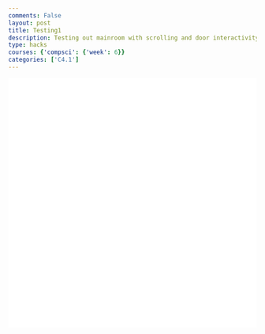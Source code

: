 ```yaml
---
comments: False
layout: post
title: Testing1
description: Testing out mainroom with scrolling and door interactivity
type: hacks
courses: {'compsci': {'week': 6}}
categories: ['C4.1']
---
```



<!DOCTYPE html>
<html>
<head>
    <style>
        .container {
            display: block;
            background-color: white;
        }
    </style>
</head>
<body>
<canvas id="display" class="container" height="500px" width="500px"></canvas>
<div id="message" style="position: absolute; top: 10px; left: 10px; visibility: hidden;">Press the letter P</div>

<script type="module">
    // Import needed modules
    import Character from "/Group/myScripts/GameScripts/CharacterMovement.js";
    import Object from "/Group/myScripts/GameScripts/CreateObject.js";
    import light from "/Group/myScripts/GameScripts/Lights.js";
    import { Display, subDisplay } from "/Group/myScripts/GameScripts/Displays.js";

    // Define canvas
    var canvas = document.getElementById("display");
    var hiddenCanvas = document.createElement("canvas");
    hiddenCanvas.setAttribute("width", "500px");
    hiddenCanvas.setAttribute("height", "500px");
    hiddenCanvas.setAttribute("willReadFrequently", true);

    // Bind inputs to a controller
    var myCharacter = new Character();
    document.addEventListener("keydown", myCharacter.handleKeydown.bind(myCharacter));
    document.addEventListener("keyup", myCharacter.handleKeyup.bind(myCharacter));

    // Create objects
    // Main character
    var characterSpriteSheet = new Image();
    characterSpriteSheet.src = "/Group/images/Game/walking-sprite.png";
    var myCharacterObject = new Object("character", characterSpriteSheet, [44, 54], [200, 266], [250, 500], 5, 1);
    // Backgrounds
    // Apartment bedroom background
    var backgroundImage = new Image();
    backgroundImage.src = "/Group/images/Game/room1update.png";
    var backgroundObject = new Object("background", backgroundImage, [600, 200], [1500, 500], [0, 500], 1, 1, [0, 0]);
    // Bedroom

    // Door
    var doorImage = new Image();
    doorImage.src = "/Group/images/Game/apartmentdoor.png";
    var doorObject = new Object("door", doorImage, [25, 45], [185, 310], [1145, 500], 1, 1);

    // Lighting
    var lightingSprite = new Image();
    lightingSprite.src = "/Group/images/Game/ShadingV3.png";
    var lightObject = new Object("light", lightingSprite, [500, 500], [500, 500], [0, 0], 1, 1);

    // Neighbor

    // Boxes
    // Small boxes
    var boxImage = new Image();
    boxImage.src = "/Group/images/Game/box1.png";
    var boxObject1 = new Object("box", boxImage, [20, 16], [100, 80], [500, 500], 1, 1);
    var boxObject2 = new Object("box", boxImage, [20, 16], [100, 80], [725, 500], 1, 1);
    // Stacked boxes
    var boxstackImage = new Image();
    boxstackImage.src = "/Group/images/Game/box2.png";
    var boxstackObject1 = new Object("box", boxstackImage, [20, 28], [120, 168], [850, 500], 1, 1);
    var boxstackObject2 = new Object("box", boxstackImage, [20, 28], [100, 140], [575, 500], 1, 1);

    // Text

    var display = new subDisplay(canvas, [backgroundObject, doorObject, boxstackObject2, boxObject2, myCharacterObject, boxObject1, boxstackObject1]);

    var fps = 24;
    var active = true;
    var animId;
    var currentFrame = 0;
    var sec = 0;

    function checkCollision(character, door) {
        const characterX = character.position.x;
        const characterY = character.position.y;
        const doorX = door.position.x;
        const doorY = door.position.y;

        const characterWidth = character.width; // Update with actual character width
        const characterHeight = character.height; // Update with actual character height
        const doorWidth = door.width; // Update with actual door width
        const doorHeight = door.height; // Update with actual door height

        if (
            characterX < doorX + doorWidth &&
            characterX + characterWidth > doorX &&
            characterY < doorY + doorHeight &&
            characterY + characterHeight > doorY
        ) {
            return true; // Collided
        }
        return false; // Not collided
    }

    function frame() {
           if (checkForOverlap(doorObject, myCharacterObject)) {
        if (!messageDisplayed) {
            console.log("Please press the letter p");
            messageDisplayed = true;
        }
    } else {
        // Reset the message display when they are not overlapping
        messageDisplayed = false;
    }
         window.addEventListener('keydown', function (e) {
        if (e.key === 'p') {
            if (messageDisplayed) {
                // Perform the action you want when "p" is pressed here
                console.log("Action taken when 'p' is pressed");
            }
        }
    });

    // Run the function again
    setTimeout(function () {
        if (active == true) {
            animId = requestAnimationFrame(frame);
        }
    }, 1000 / fps);
}
        currentFrame = (currentFrame + 1) % fps;
        if (currentFrame == 0) {
            sec += 1;
        }

        var pos = myCharacter.onFrame(fps);
        pos = [pos.x, 500 - pos.y];

        if (pos[0] >= -64 && pos[0] < 1360) {
            myCharacterObject.OverridePosition(pos);
            if (myCharacter.moving == true) {
                if (currentFrame % Math.round(fps / 12) == 0) {
                    myCharacterObject.UpdateFrame();
                }
            }
        } else {
            if (pos[0] < -64) {
                myCharacter.position = { x: -64, y: 0 };
            } else {
                myCharacter.position = { x: 1360, y: 0 };
            }
        }

        if (pos[0] >= 0 && pos[0] < 1000) {
            display.OverrideScroll([-pos[0], 0]);
            lightObject.UpdateCameraScroll([-pos[0], 0]);
        }
        if (currentFrame % Math.round(fps / 4) == 0) {
            light([[50, 15, 2.5], [450, 15, 2.5], [850, 15, 2.5], [1250, 15, 2.5]], lightObject, hiddenCanvas, true);
        }

        display.draw(1);
        canvas.getContext("2d").drawImage(hiddenCanvas, 0, 0);

        if (checkCollision(myCharacterObject, doorObject)) {
            document.getElementById("message").style.visibility = "visible";
        } else {
            document.getElementById("message").style.visibility = "hidden";
        }

        setTimeout(function () {
            if (active == true) {
                animId = requestAnimationFrame(frame);
            }
        }, 1000 / fps);
    }

    window.addEventListener('keydown', function (e) {
    if (e.key === 'p' && checkCollision(myCharacterObject, doorObject)) {
        document.getElementById("message").style.visibility = "visible";
    }
});
    
    frame();
</script>
</body>
</html>
